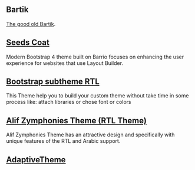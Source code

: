 ## Bartik

[The good old Bartik](https://www.drupal.org/project/bartik).

## [Seeds Coat](https://www.drupal.org/project/seeds_coat)

Modern Bootstrap 4 theme built on Barrio focuses on enhancing the user experience for websites that use Layout Builder.

## [Bootstrap subtheme RTL](https://www.drupal.org/project/bootstrap_subtheme_rtl)

This Theme help you to build your custom theme without take time in some process like:
attach libraries or chose font or colors

## [Alif Zymphonies Theme (RTL Theme)](https://www.drupal.org/project/alif_zymphonies_theme)

Alif Zymphonies Theme has an attractive design and specifically with unique features of the RTL and Arabic support.

## [AdaptiveTheme](https://www.drupal.org/project/adaptivetheme)

